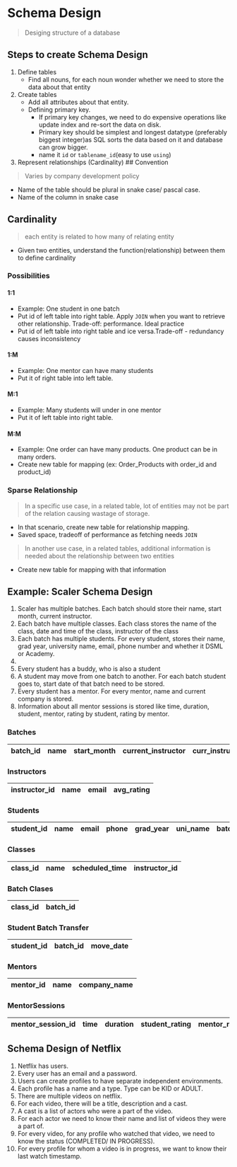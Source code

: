 # Schema Design
> Desiging structure of a database

## Steps to create Schema Design

1. Define tables
   - Find all nouns, for each noun wonder whether we need to store the data about that entity
2. Create tables
   - Add all attributes about that entity.
   - Defining primary key. 
     - If primary key changes, we need to do expensive operations like update index and re-sort the data on disk.
     - Primary key should be simplest and longest datatype (preferably biggest integer)as SQL sorts the data based on it and database can grow bigger.
     - name it `id` or `tablename_id`(easy to use `using`)
3. Represent relationships (Cardinality)
## Convention
> Varies  by company development  policy

- Name of the table should be plural in snake case/ pascal case.
- Name of the column in snake case

## Cardinality
> each entity is related to how many of relating entity

- Given two entities, understand the function(relationship) between them to define cardinality

### Possibilities
#### 1:1 
- Example: One student in one batch
- Put id of left table into right table. Apply `JOIN` when you want to retrieve other relationship. Trade-off: performance. Ideal practice
- Put id of left table into right table and ice versa.Trade-off - redundancy causes inconsistency

#### 1:M
- Example: One mentor can have many students
- Put it of right table into left table.
  
#### M:1
- Example: Many students will under in one mentor
- Put it of left table into right table.

#### M:M
- Example: One order can have many products. One product can be in many orders.
- Create new table for mapping (ex: Order_Products  with order_id and product_id)

### Sparse Relationship
> In a specific use case, in a related table, lot of entities may not be part of the relation causing wastage of storage.
-  In that scenario, create new table for relationship mapping.
-  Saved space, tradeoff of performance as fetching needs `JOIN`

> In another use case, in a related tables, additional information is needed about the relationship between two entities
- Create new table for mapping with that information

## Example: Scaler Schema Design

1. Scaler has multiple batches. Each batch should store their name, start month, current instructor.
2. Each batch have multiple classes. Each class stores the name of the class, date and time of the class, instructor of the class
3. Each batch has multiple students. For every student, stores their name, grad year, university name, email, phone number and whether it DSML or Academy.
4. 
5. Every student has a buddy, who is also a student
6. A student may move from one batch to another. For each batch student goes to, start date of that batch need to be stored.
7. Every student has a mentor. For every mentor, name and current company is stored.
8. Information about all mentor sessions is stored like time, duration, student, mentor, rating by student, rating by mentor.

### Batches
| batch_id | name | start_month | current_instructor |curr_instructor_id|batch_type_id|
|----------|------|-------------|--------------------|-|-|

### Instructors
| instructor_id | name | email | avg_rating |
|---------------|------|-------|------------|

### Students
| student_id | name | email | phone | grad_year | uni_name |batch_id|buddy_id|
|------------|------|-------|-------|-----------|----------|-|-|

### Classes
| class_id | name | scheduled_time |instructor_id|
|----------|------|----------------|-------------|

### Batch Clases
| class_id | batch_id |
|----------|------|

### Student Batch Transfer
| student_id | batch_id | move_date |
|----------|------|----------------|
### Mentors
| mentor_id | name | company_name |
|----------|------|----------------|

### MentorSessions
| mentor_session_id | time | duration | student_rating | mentor_rating |
|------------|------|-------|-------|-----------|


## Schema Design of Netflix

1. Netflix has users.
2. Every user has an email and a password.
3. Users can create profiles to have separate independent environments.
4. Each profile has a name and a type. Type can be KID or ADULT.
5. There are multiple videos on netflix.
6. For each video, there will be a title, description and a cast.
7. A cast is a list of actors who were a part of the video. 
8. For each actor we need to know their name and list of videos they were a part of.
9. For every video, for any profile who watched that video, we need to know the status (COMPLETED/ IN PROGRESS).
10. For every profile for whom a video is in progress, we want to know their last watch timestamp.


